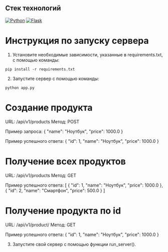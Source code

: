 ## Стек технологий 
[![Python](https://img.shields.io/badge/-Python-464646?style=flat-square&logo=Python)](https://www.python.org/)
[![Flask](https://shields-io.translate.goog/badge/-Flask-464646?style=flat)](https://flask.palletsprojects.com/en/3.0.x/)



# Инструкция по запуску сервера




1. Установите необходимые зависимости, указанные в requirements.txt, с помощью команды:
```
pip install -r requirements.txt
```


2. Запустите сервер с помощью команды:
```
python app.py
```


# Создание продукта

URL: /api/v1/products
Метод: POST

Пример запроса:
{
"name": "Ноутбук",
"price": 1000.0
}



Пример успешного ответа:
{
"id": 1,
"name": "Ноутбук",
"price": 1000.0
}


# Получение всех продуктов

URL: /api/v1/products
Метод: GET

Пример успешного ответа:
[
{
"id": 1,
"name": "Ноутбук",
"price": 1000.0
},
{
"id": 2,
"name": "Смартфон",
"price": 500.0
}
]



# Получение продукта по id

URL: /api/v1/product/<id>
Метод: GET

Пример успешного ответа:
{
"id": 1,
"name": "Ноутбук",
"price": 1000.0
}

3. Запустите свой сервер с помощью функции run_server().


